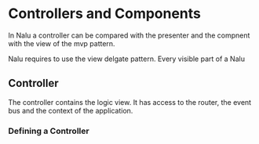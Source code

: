# Controllers and Components
In Nalu a controller can be compared with the presenter and the compnent with the view of the mvp pattern.

Nalu requires to use the view delgate pattern. Every visible part of a Nalu

## Controller
The controller contains the logic view. It has access to the router, the event bus and the context of the application.

### Defining a Controller